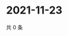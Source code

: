 # 2021-11-23

共 0 条

<!-- BEGIN WEIBO -->
<!-- 最后更新时间 Tue Nov 23 2021 02:16:41 GMT+0800 (China Standard Time) -->

<!-- END WEIBO -->
